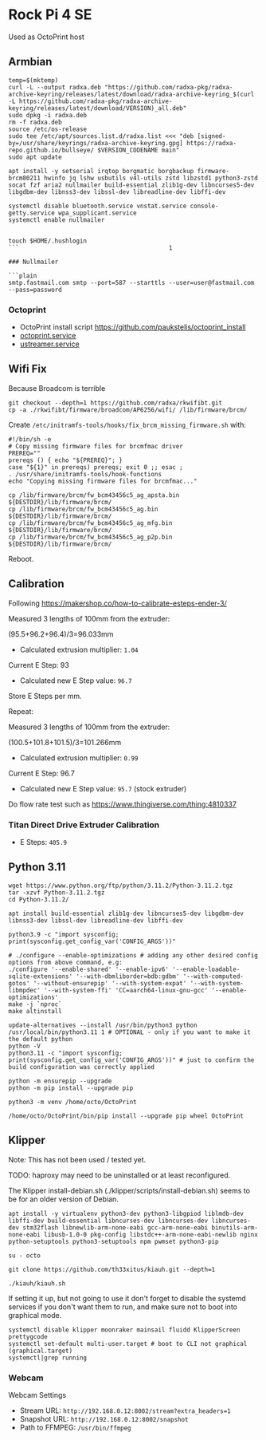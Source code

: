 # Rock Pi 4 SE

Used as OctoPrint host

## Armbian

```shell
temp=$(mktemp)
curl -L --output radxa.deb "https://github.com/radxa-pkg/radxa-archive-keyring/releases/latest/download/radxa-archive-keyring_$(curl -L https://github.com/radxa-pkg/radxa-archive-keyring/releases/latest/download/VERSION)_all.deb"
sudo dpkg -i radxa.deb
rm -f radxa.deb
source /etc/os-release
sudo tee /etc/apt/sources.list.d/radxa.list <<< "deb [signed-by=/usr/share/keyrings/radxa-archive-keyring.gpg] https://radxa-repo.github.io/bullseye/ $VERSION_CODENAME main"
sudo apt update

apt install -y setserial irqtop borgmatic borgbackup firmware-brcm80211 hwinfo jq lshw usbutils v4l-utils zstd libzstd1 python3-zstd socat fzf aria2 nullmailer build-essential zlib1g-dev libncurses5-dev libgdbm-dev libnss3-dev libssl-dev libreadline-dev libffi-dev

systemctl disable bluetooth.service vnstat.service console-getty.service wpa_supplicant.service
systemctl enable nullmailer


touch $HOME/.hushlogin
```                                          1

### Nullmailer

```plain
smtp.fastmail.com smtp --port=587 --starttls --user=user@fastmail.com --pass=password
```

### Octoprint

- OctoPrint install script <https://github.com/paukstelis/octoprint_install>
- [octoprint.service](octoprint.service)
- [ustreamer.service](ustreamer.service)

## Wifi Fix

Because Broadcom is terrible

```shell
git checkout --depth=1 https://github.com/radxa/rkwifibt.git
cp -a ./rkwifibt/firmware/broadcom/AP6256/wifi/ /lib/firmware/brcm/
```

Create `/etc/initramfs-tools/hooks/fix_brcm_missing_firmware.sh` with:

```shell
#!/bin/sh -e
# Copy missing firmware files for brcmfmac driver
PREREQ=""
prereqs () { echo "${PREREQ}"; }
case "${1}" in prereqs) prereqs; exit 0 ;; esac ;
. /usr/share/initramfs-tools/hook-functions
echo "Copying missing firmware files for brcmfmac..."

cp /lib/firmware/brcm/fw_bcm43456c5_ag_apsta.bin ${DESTDIR}/lib/firmware/brcm/
cp /lib/firmware/brcm/fw_bcm43456c5_ag.bin ${DESTDIR}/lib/firmware/brcm/
cp /lib/firmware/brcm/fw_bcm43456c5_ag_mfg.bin ${DESTDIR}/lib/firmware/brcm/
cp /lib/firmware/brcm/fw_bcm43456c5_ag_p2p.bin ${DESTDIR}/lib/firmware/brcm/
```

Reboot.

## Calibration

Following <https://makershop.co/how-to-calibrate-esteps-ender-3/>

Measured 3 lengths of 100mm from the extruder:

(95.5+96.2+96.4)/3=96.033mm

- Calculated extrusion multiplier: `1.04`

Current E Step: 93

- Calculated new E Step value: `96.7`

Store E Steps per mm.

Repeat:

Measured 3 lengths of 100mm from the extruder:

(100.5+101.8+101.5)/3=101.266mm

- Calculated extrusion multiplier: `0.99`

Current E Step: 96.7

- Calculated new E Step value: `95.7` (stock extruder)

Do flow rate test such as <https://www.thingiverse.com/thing:4810337>

### Titan Direct Drive Extruder Calibration

- E Steps: `405.9`

## Python 3.11

```shell
wget https://www.python.org/ftp/python/3.11.2/Python-3.11.2.tgz
tar -xzvf Python-3.11.2.tgz
cd Python-3.11.2/

apt install build-essential zlib1g-dev libncurses5-dev libgdbm-dev libnss3-dev libssl-dev libreadline-dev libffi-dev

python3.9 -c "import sysconfig; print(sysconfig.get_config_var('CONFIG_ARGS'))"

# ./configure --enable-optimizations # adding any other desired config options from above command, e.g:
./configure '--enable-shared' '--enable-ipv6' '--enable-loadable-sqlite-extensions' '--with-dbmliborder=bdb:gdbm' '--with-computed-gotos' '--without-ensurepip' '--with-system-expat' '--with-system-libmpdec' '--with-system-ffi' 'CC=aarch64-linux-gnu-gcc' '--enable-optimizations'
make -j `nproc`
make altinstall

update-alternatives --install /usr/bin/python3 python /usr/local/bin/python3.11 1 # OPTIONAL - only if you want to make it the default python
python -V
python3.11 -c "import sysconfig; print(sysconfig.get_config_var('CONFIG_ARGS'))" # just to confirm the build configuration was correctly applied

python -m ensurepip --upgrade
python -m pip install --upgrade pip

python3 -m venv /home/octo/OctoPrint

/home/octo/OctoPrint/bin/pip install --upgrade pip wheel OctoPrint
```

## Klipper

Note: This has not been used / tested yet.

TODO: haproxy may need to be uninstalled or at least reconfigured.

The Klipper install-debian.sh (./klipper/scripts/install-debian.sh) seems to be for an older version of Debian.

```shell
apt install -y virtualenv python3-dev python3-libgpiod liblmdb-dev libffi-dev build-essential libncurses-dev libncurses-dev libncurses-dev stm32flash libnewlib-arm-none-eabi gcc-arm-none-eabi binutils-arm-none-eabi libusb-1.0-0 pkg-config libstdc++-arm-none-eabi-newlib nginx python-setuptools python3-setuptools npm pwmset python3-pip
```

```shell
su - octo

git clone https://github.com/th33xitus/kiauh.git --depth=1

./kiauh/kiauh.sh
```

If setting it up, but not going to use it don't forget to disable the systemd services if you don't want them to run, and make sure not to boot into graphical mode.

```shell
systemctl disable klipper moonraker mainsail fluidd KlipperScreen prettygcode
systemctl set-default multi-user.target # boot to CLI not graphical (graphical.target)
systemctl|grep running
```

### Webcam

Webcam Settings

- Stream URL: `http://192.168.0.12:8002/stream?extra_headers=1`
- Snapshot URL: `http://192.168.0.12:8002/snapshot`
- Path to FFMPEG: `/usr/bin/ffmpeg`
